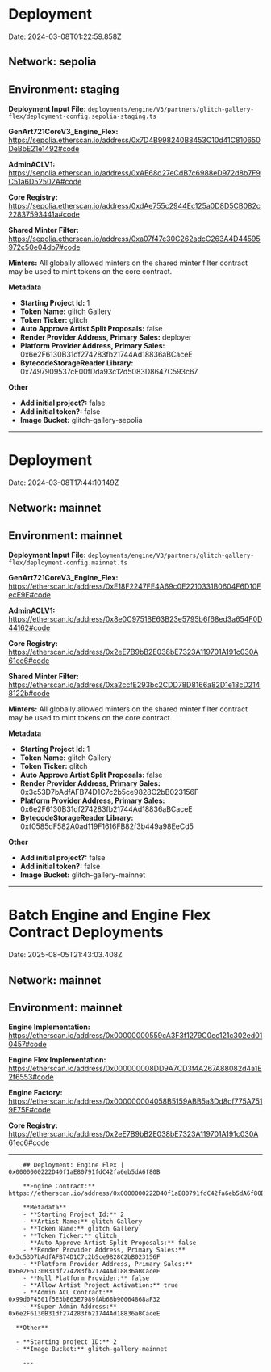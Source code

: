 
# Deployment

Date: 2024-03-08T01:22:59.858Z

## **Network:** sepolia

## **Environment:** staging

**Deployment Input File:** `deployments/engine/V3/partners/glitch-gallery-flex/deployment-config.sepolia-staging.ts`

**GenArt721CoreV3_Engine_Flex:** https://sepolia.etherscan.io/address/0x7D4B998240B8453C10d41C810650DeBbE21e1492#code

**AdminACLV1:** https://sepolia.etherscan.io/address/0xAE68d27eCdB7c6988eD972d8b7F9C51a6D52502A#code

**Core Registry:** https://sepolia.etherscan.io/address/0xdAe755c2944Ec125a0D8D5CB082c22837593441a#code

**Shared Minter Filter:** https://sepolia.etherscan.io/address/0xa07f47c30C262adcC263A4D44595972c50e04db7#code

**Minters:** All globally allowed minters on the shared minter filter contract may be used to mint tokens on the core contract.

**Metadata**

- **Starting Project Id:** 1
- **Token Name:** glitch Gallery
- **Token Ticker:** glitch
- **Auto Approve Artist Split Proposals:** false
- **Render Provider Address, Primary Sales:** deployer
- **Platform Provider Address, Primary Sales:** 0x6e2F6130B31df274283fb21744Ad18836aBCaceE
- **BytecodeStorageReader Library:** 0x7497909537cE00fDda93c12d5083D8647C593c67

**Other**

- **Add initial project?:** false
- **Add initial token?:** false
- **Image Bucket:** glitch-gallery-sepolia

---


# Deployment

Date: 2024-03-08T17:44:10.149Z

## **Network:** mainnet

## **Environment:** mainnet

**Deployment Input File:** `deployments/engine/V3/partners/glitch-gallery-flex/deployment-config.mainnet.ts`

**GenArt721CoreV3_Engine_Flex:** https://etherscan.io/address/0xE18F2247FE4A69c0E2210331B0604F6D10FecE9E#code

**AdminACLV1:** https://etherscan.io/address/0x8e0C9751BE63B23e5795b6f68ed3a654F0D44162#code

**Core Registry:** https://etherscan.io/address/0x2eE7B9bB2E038bE7323A119701A191c030A61ec6#code

**Shared Minter Filter:** https://etherscan.io/address/0xa2ccfE293bc2CDD78D8166a82D1e18cD2148122b#code

**Minters:** All globally allowed minters on the shared minter filter contract may be used to mint tokens on the core contract.

**Metadata**

- **Starting Project Id:** 1
- **Token Name:** glitch Gallery
- **Token Ticker:** glitch
- **Auto Approve Artist Split Proposals:** false
- **Render Provider Address, Primary Sales:** 0x3c53D7bAdfAFB74D1C7c2b5ce9828C2bB023156F
- **Platform Provider Address, Primary Sales:** 0x6e2F6130B31df274283fb21744Ad18836aBCaceE
- **BytecodeStorageReader Library:** 0xf0585dF582A0ad119F1616FB82f3b449a98EeCd5

**Other**

- **Add initial project?:** false
- **Add initial token?:** false
- **Image Bucket:** glitch-gallery-mainnet

---


  # Batch Engine and Engine Flex Contract Deployments
  
  Date: 2025-08-05T21:43:03.408Z
  
  ## **Network:** mainnet
  
  ## **Environment:** mainnet
  
  **Engine Implementation:** https://etherscan.io/address/0x00000000559cA3F3f1279C0ec121c302ed010457#code
  
  **Engine Flex Implementation:** https://etherscan.io/address/0x000000008DD9A7CD3f4A267A88082d4a1E2f6553#code
  
  **Engine Factory:** https://etherscan.io/address/0x000000004058B5159ABB5a3Dd8cf775A7519E75F#code
  
  **Core Registry:** https://etherscan.io/address/0x2eE7B9bB2E038bE7323A119701A191c030A61ec6#code
  
  ---

  
        ## Deployment: Engine Flex | 0x0000000222D40f1aE80791fdC42fa6eb5dA6f80B
  
        **Engine Contract:** https://etherscan.io/address/0x0000000222D40f1aE80791fdC42fa6eb5dA6f80B#code
        
        **Metadata**
        - **Starting Project Id:** 2
        - **Artist Name:** glitch Gallery
        - **Token Name:** glitch Gallery
        - **Token Ticker:** glitch
        - **Auto Approve Artist Split Proposals:** false
        - **Render Provider Address, Primary Sales:** 0x3c53D7bAdfAFB74D1C7c2b5ce9828C2bB023156F
        - **Platform Provider Address, Primary Sales:** 0x6e2F6130B31df274283fb21744Ad18836aBCaceE
        - **Null Platform Provider:** false
        - **Allow Artist Project Activation:** true
        - **Admin ACL Contract:** 0x99d0F4501f5E3bE63E7989fAb68b90064868aF32
        - **Super Admin Address:** 0x6e2F6130B31df274283fb21744Ad18836aBCaceE        

      **Other**

      - **Starting project ID:** 2
      - **Image Bucket:** glitch-gallery-mainnet
        
        ---
      
        